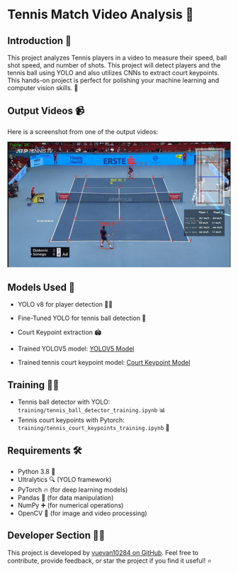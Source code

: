 
# Tennis Match Video Analysis 🎾

## Introduction 📜
This project analyzes Tennis players in a video to measure their speed, ball shot speed, and number of shots. This project will detect players and the tennis ball using YOLO and also utilizes CNNs to extract court keypoints. This hands-on project is perfect for polishing your machine learning and computer vision skills. 🚀

## Output Videos 📹
Here is a screenshot from one of the output videos:

![Screenshot](output_videos/screenshot.jpeg)

## Models Used 🤖
- YOLO v8 for player detection 🏃‍♂️
- Fine-Tuned YOLO for tennis ball detection 🎾
- Court Keypoint extraction 🏟️

- Trained YOLOV5 model: [YOLOV5 Model](https://drive.google.com/file/d/1UZwiG1jkWgce9lNhxJ2L0NVjX1vGM05U/view?usp=sharing)
- Trained tennis court keypoint model: [Court Keypoint Model](https://drive.google.com/file/d/1QrTOF1ToQ4plsSZbkBs3zOLkVt3MBlta/view?usp=sharing)

## Training 🏋️‍♀️
- Tennis ball detector with YOLO: `training/tennis_ball_detector_training.ipynb` 📊
- Tennis court keypoints with Pytorch: `training/tennis_court_keypoints_training.ipynb` 🧠

## Requirements 🛠️
- Python 3.8 🐍
- Ultralytics 🔍 (YOLO framework)
- PyTorch 🔥 (for deep learning models)
- Pandas 🐼 (for data manipulation)
- NumPy ➕ (for numerical operations)
- OpenCV 📸 (for image and video processing)

## Developer Section 👨‍💻
This project is developed by [yuevan10284 on GitHub](https://github.com/yuevan10284). Feel free to contribute, provide feedback, or star the project if you find it useful! ⭐
